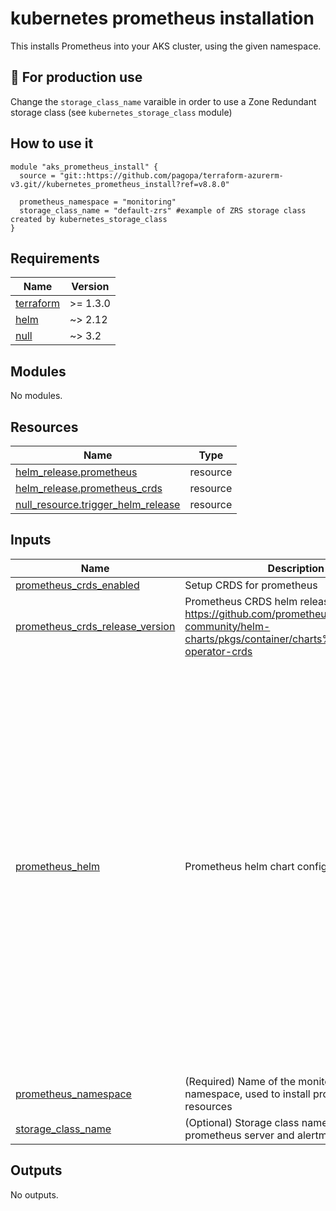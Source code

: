 # kubernetes prometheus installation

This installs Prometheus into your AKS cluster, using the given namespace.

## 📌 For production use

Change the `storage_class_name` varaible in order to use a Zone Redundant storage class (see `kubernetes_storage_class` module)

## How to use it

```hcl
module "aks_prometheus_install" {
  source = "git::https://github.com/pagopa/terraform-azurerm-v3.git//kubernetes_prometheus_install?ref=v8.8.0"
  
  prometheus_namespace = "monitoring"
  storage_class_name = "default-zrs" #example of ZRS storage class created by kubernetes_storage_class
}
```

<!-- markdownlint-disable -->
<!-- BEGINNING OF PRE-COMMIT-TERRAFORM DOCS HOOK -->
## Requirements

| Name | Version |
|------|---------|
| <a name="requirement_terraform"></a> [terraform](#requirement\_terraform) | >= 1.3.0 |
| <a name="requirement_helm"></a> [helm](#requirement\_helm) | ~> 2.12 |
| <a name="requirement_null"></a> [null](#requirement\_null) | ~> 3.2 |

## Modules

No modules.

## Resources

| Name | Type |
|------|------|
| [helm_release.prometheus](https://registry.terraform.io/providers/hashicorp/helm/latest/docs/resources/release) | resource |
| [helm_release.prometheus_crds](https://registry.terraform.io/providers/hashicorp/helm/latest/docs/resources/release) | resource |
| [null_resource.trigger_helm_release](https://registry.terraform.io/providers/hashicorp/null/latest/docs/resources/resource) | resource |

## Inputs

| Name | Description | Type | Default | Required |
|------|-------------|------|---------|:--------:|
| <a name="input_prometheus_crds_enabled"></a> [prometheus\_crds\_enabled](#input\_prometheus\_crds\_enabled) | Setup CRDS for prometheus | `bool` | `false` | no |
| <a name="input_prometheus_crds_release_version"></a> [prometheus\_crds\_release\_version](#input\_prometheus\_crds\_release\_version) | Prometheus CRDS helm release version. https://github.com/prometheus-community/helm-charts/pkgs/container/charts%2Fprometheus-operator-crds | `string` | `"16.0.0"` | no |
| <a name="input_prometheus_helm"></a> [prometheus\_helm](#input\_prometheus\_helm) | Prometheus helm chart configuration | <pre>object({<br/>    chart_version = optional(string, "25.24.1")<br/>    server = object({<br/>      image_name = optional(string, "quay.io/prometheus/prometheus"),<br/>      image_tag  = optional(string, "v2.53.1"),<br/>    }),<br/>    alertmanager = object({<br/>      image_name = optional(string, "quay.io/prometheus/alertmanager"),<br/>      image_tag  = optional(string, "v0.27.0"),<br/>    }),<br/>    node_exporter = object({<br/>      image_name = optional(string, "quay.io/prometheus/node-exporter"),<br/>      image_tag  = optional(string, "v1.8.2"),<br/>    }),<br/>    configmap_reload_prometheus = object({<br/>      image_name = optional(string, "jimmidyson/configmap-reload"),<br/>      image_tag  = optional(string, "v0.13.1"),<br/>    }),<br/>    configmap_reload_alertmanager = object({<br/>      image_name = optional(string, "jimmidyson/configmap-reload"),<br/>      image_tag  = optional(string, "v0.13.1"),<br/>    }),<br/>    pushgateway = object({<br/>      image_name = optional(string, "prom/pushgateway"),<br/>      image_tag  = optional(string, "v1.9.0"),<br/>    }),<br/>  })</pre> | <pre>{<br/>  "alertmanager": {<br/>    "image_name": "quay.io/prometheus/alertmanager",<br/>    "image_tag": "v0.27.0"<br/>  },<br/>  "chart_version": "25.24.1",<br/>  "configmap_reload_alertmanager": {<br/>    "image_name": "jimmidyson/configmap-reload",<br/>    "image_tag": "v0.13.1"<br/>  },<br/>  "configmap_reload_prometheus": {<br/>    "image_name": "jimmidyson/configmap-reload",<br/>    "image_tag": "v0.13.1"<br/>  },<br/>  "node_exporter": {<br/>    "image_name": "quay.io/prometheus/node-exporter",<br/>    "image_tag": "v1.8.2"<br/>  },<br/>  "pushgateway": {<br/>    "image_name": "prom/pushgateway",<br/>    "image_tag": "v1.9.0"<br/>  },<br/>  "server": {<br/>    "image_name": "quay.io/prometheus/prometheus",<br/>    "image_tag": "v2.53.1"<br/>  }<br/>}</pre> | no |
| <a name="input_prometheus_namespace"></a> [prometheus\_namespace](#input\_prometheus\_namespace) | (Required) Name of the monitoring namespace, used to install prometheus resources | `string` | n/a | yes |
| <a name="input_storage_class_name"></a> [storage\_class\_name](#input\_storage\_class\_name) | (Optional) Storage class name used for prometheus server and alertmanager | `string` | `"default"` | no |

## Outputs

No outputs.
<!-- END OF PRE-COMMIT-TERRAFORM DOCS HOOK -->
